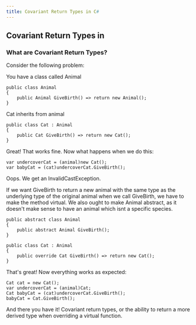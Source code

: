 ```yaml
---
title: Covariant Return Types in C#
---
```

## Covariant Return Types in 
### What are Covariant Return Types?

Consider the following problem:

You have a class called Animal

```
public class Animal
{
    public Animal GiveBirth() => return new Animal();
}
```

Cat inherits from animal

```
public class Cat : Animal
{
    public Cat GiveBirth() => return new Cat();
}
```

Great! That works fine. 
Now what happens when we do this:
```
var undercoverCat = (animal)new Cat();
var babyCat = (cat)undercoverCat.GiveBirth();
```

Oops. We get an InvalidCastException.

If we want GiveBirth to return a new animal with the same type as the underlying type of the original animal when we call GiveBirth, we have to make the method virtual. We also ought to make Animal abstract, as it doesn't make sense to have an  animal which isnt a specific species.

```
public abstract class Animal
{
    public abstract Animal GiveBirth();
}

public class Cat : Animal
{
    public override Cat GiveBirth() => return new Cat();
}
```
That's great! Now everything works as expected:

```
Cat cat = new Cat();
var undercoverCat = (animal)Cat;
Cat babyCat = (cat)undercoverCat.GiveBirth();
babyCat = Cat.GiveBirth();
```

And there you have it! Covariant return types, or the ability to return a more derived type when overriding a virtual function.



